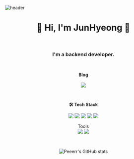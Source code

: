![header](https://capsule-render.vercel.app/api?type=waving&color=auto&height=300&section=header&text=Welcome&fontSize=90&animation=fadeIn&fontAlignY=38&desc=JunHyeong's%20GitHub%20Profile&descAlignY=51&descAlign=62)

<p align="center">
<h1 align="center">👋 Hi, I'm JunHyeong 👋</h1><br>
<h3 align="center">I'm a backend developer.</h3>
</p>
<br>

<p align="center">
  <Strong>Blog</Strong><br><br>
    <a href="https://velog.io/@peeeeer"><img src="https://velog-readme-stats.vercel.app/api?name=peeeeer&color=dark&tag=빌더패턴"></a>
    <br>
</p>
<br>

<p align="center">
    <Strong>🛠️ Tech Stack</Strong><br>
</p>
<p align="center" display="inline-block">
    <img src="https://img.shields.io/badge/Python-3776AB?style=for-the-badge&logo=Python&logoColor=white">
    <img src="https://img.shields.io/badge/JAVA-007396?style=for-the-badge&logo=java&logoColor=white"> 
    <img src="https://img.shields.io/badge/Spring-6DB33F?style=for-the-badge&logo=Spring&logoColor=white">
    <img src="https://img.shields.io/badge/SpringBoot-6DB33F?style=for-the-badge&logo=SpringBoot&logoColor=white">
    <img src="https://img.shields.io/badge/mysql-4479A1?style=for-the-badge&logo=mysql&logoColor=white">
</p>

<p align="center" display="inline-block">
    Tools <br>
    <img src="https://img.shields.io/badge/GitHub-181717?style=for-the-badge&logo=GitHub&logoColor=white"/>
    <img src="https://img.shields.io/badge/IntelliJ IDEA-000000?style=for-the-badge&logo=IntelliJ IDEA&logoColor=white"/>
</p>

<br>
<div align="center">
    
![Peeerr's GitHub stats](https://github-readme-stats.vercel.app/api?username=peeerr&show_icons=true&theme=radical)
</div>

